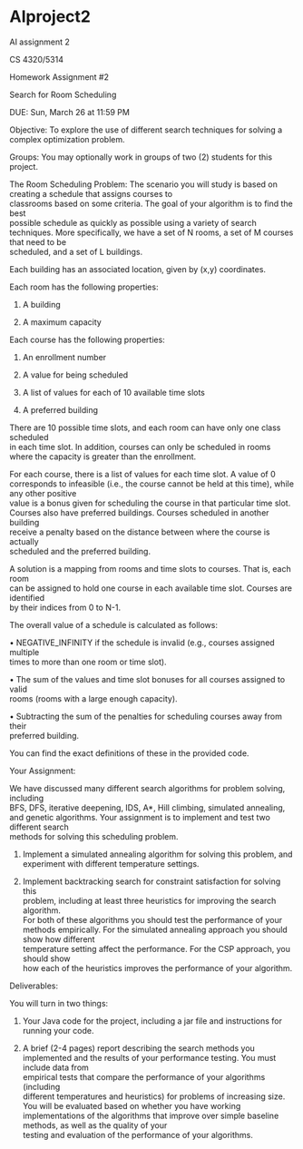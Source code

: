 # AIproject2

AI assignment 2

CS	4320/5314

Homework	Assignment	#2

Search	for	Room	Scheduling

DUE:	Sun,	March	26 at	11:59	PM

Objective:	To	explore	the	use	of	different	search techniques for	solving	a complex
optimization	problem.	

Groups:	You	may	optionally	work	in	groups	of	two	(2) students	for	this	project.	

The	Room	Scheduling Problem:
The	scenario	you will	study	is	based	on	creating	a	schedule	that	assigns	courses	to	
classrooms	based	on	some	criteria.	The	goal	of	your	algorithm	is	to	find	the	best	
possible	schedule	as	quickly	as	possible	using	a	variety	of search	techniques.
More	specifically,	we	have	a	set	of	N	rooms,	a	set	of	M	courses	that	need	to	be	
scheduled,	and	a	set	of	L	buildings.	

Each	building	has	an	associated	location,	given	by	(x,y)	coordinates.	

Each	room	has	the	following	properties:

1) A	building

2) A	maximum	capacity

Each	course	has	the	following	properties:	

1) An	enrollment	number

2) A	value	for	being	scheduled	

3) A	list	of	values	for	each	of	10	available	time	slots

4) A	preferred	building

There	are	10	possible	time	slots,	and	each	room	can	have	only	one	class	scheduled	
in	each	time	slot.	In	addition,	courses	can	only	be	scheduled	in	rooms	where	the	
capacity	is	greater	than	the	enrollment.	

For	each	course,	there	is	a	list	of	values	for	each	time	slot.		A	value	of	0	corresponds	
to	infeasible	(i.e.,	the	course	cannot	be	held	at	this	time),	while	any	other	positive	
value	is	a	bonus	given	for	scheduling	the	course	in	that	particular	time	slot.	
Courses	also	have	preferred	buildings.		Courses	scheduled	in	another	building	
receive	a	penalty	based	on	the	distance	between	where	the	course	is	actually	
scheduled	and	the	preferred	building.	

A	solution	is	a	mapping	from	rooms	and	time	slots	to	courses.	 That	is,	each	room	
can	be	assigned	to	hold	one course	in	each	available	time	slot.	Courses	are	identified	
by	their	indices	from	0	to	N-1.	

The	overall	value	of	a	schedule	is	calculated	as	follows:

• NEGATIVE_INFINITY	if	the	schedule	is	invalid	(e.g.,	courses	assigned	multiple	
times	to	more	than	one	room	or	time	slot).

• The	sum	of	the	values	and	time	slot	bonuses	for	all	courses	assigned	to	valid	
rooms	(rooms	with	a	large	enough	capacity).

• Subtracting	the	sum	of	the	penalties	for	scheduling	courses	away	from	their	
preferred	building.		

You	can	find	the	exact	definitions	of	these	in	the	provided	code.	

Your	Assignment:

We	have	discussed	many	different	search	algorithms	for	problem	solving,	including	
BFS,	DFS,	iterative	deepening,	IDS,	A*,	Hill	climbing,	simulated	annealing,	and	
genetic	algorithms.		Your	assignment	is	to	implement	and	test	two different	search	
methods	for	solving	this	scheduling	problem.

1)	Implement	a	simulated	annealing	algorithm for	solving	this	problem,	and	
experiment	with	different	temperature	settings.		

2)	Implement	backtracking	search	for	constraint	satisfaction	for	solving	this	
problem,	including	at	least	three	heuristics	for	improving	the	search	algorithm.	
For	both	of	these	algorithms	you	should	test	the	performance	of	your	methods	
empirically.		For	the	simulated	annealing	approach	you	should	show	how	different	
temperature	setting	affect the	performance.		For	the	CSP	approach,	you	should	show	
how	each	of	the	heuristics	improves	the	performance	of	your	algorithm.	

Deliverables:

You	will	turn	in	two	things:

1) Your	Java	code	for	the	project,	including	a	jar	file	and	instructions	for	running	
your	code.		

2) A	brief	(2-4 pages)	report	describing	the	search	methods	you	implemented	
and	the	results	of	your	performance	testing.	You	must include	data	from	
empirical	tests	that	compare	the	performance	of	your	algorithms	(including	
different temperatures	and	heuristics)	for	problems	of	increasing	size.
You	will	be	evaluated	based	on	whether	you	have	working	implementations	of	the	
algorithms	that	improve	over	simple	baseline	methods,	as	well	as	the	quality	of	your	
testing	and	evaluation	of	the	performance	of	your	algorithms.	
